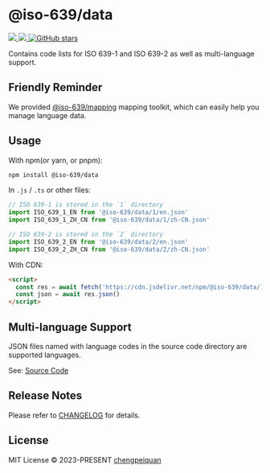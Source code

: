 # @iso-639/data

<p>
  <a href='https://www.npmjs.com/package/@iso-639/data'>
    <img src="https://img.shields.io/npm/v/@iso-639/data?color=f43f5e&label=npm" />
  </a>
  <a href="https://www.npmjs.com/package/@iso-639/data" target="__blank">
    <img src="https://img.shields.io/npm/dt/@iso-639/data?color=f43f5e&label=downloads" />
  </a>
  <a href="https://github.com/ISO-639/mapping" target="__blank">
    <img alt="GitHub stars" src="https://img.shields.io/github/stars/ISO-639/mapping?style=social" />
  </a>
</p>

Contains code lists for ISO 639-1 and ISO 639-2 as well as multi-language support.

## Friendly Reminder

We provided [@iso-639/mapping](https://www.npmjs.com/package/@iso-639/mapping) mapping toolkit, which can easily help you manage language data.

## Usage

With npm(or yarn, or pnpm):

```bash
npm install @iso-639/data
```

In `.js` / `.ts` or other files:

```ts
// ISO 639-1 is stored in the `1` directory
import ISO_639_1_EN from '@iso-639/data/1/en.json'
import ISO_639_1_ZH_CN from '@iso-639/data/1/zh-CN.json'

// ISO 639-2 is stored in the `2` directory
import ISO_639_2_EN from '@iso-639/data/2/en.json'
import ISO_639_2_ZH_CN from '@iso-639/data/2/zh-CN.json'
```

With CDN:

```html
<script>
  const res = await fetch('https://cdn.jsdelivr.net/npm/@iso-639/data/1/en.json')
  const json = await res.json()
</script>
```

## Multi-language Support

JSON files named with language codes in the source code directory are supported languages.

See: [Source Code](https://github.com/ISO-639/mapping/tree/main/packages/data)

## Release Notes

Please refer to [CHANGELOG](https://github.com/ISO-639/mapping/tree/main/packages/data/CHANGELOG.md) for details.

## License

MIT License © 2023-PRESENT [chengpeiquan](https://github.com/chengpeiquan)
